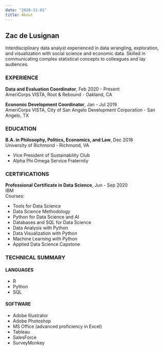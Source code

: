 ```yaml
---
date: "2020-11-01"
title: About 
---
```


## Zac de Lusignan

Interdisciplinary data analyst experienced in data wrangling, exploration, and visualization with social science and economic data. Skilled in communicating complex statistical concepts to colleagues and lay audiences.

### EXPERIENCE

**Data and Evaluation Coordinator**, Feb 2020 - Present\
AmeriCorps VISTA, Root & Rebound - Oakland, CA

**Economic Development Coordinator**, Jan - Jul 2019\
AmeriCorps VISTA, City of San Angelo Development Corporation - San Angelo, TX


### EDUCATION

**B.A. in Philosophy, Politics, Economics, and Law**, Dec 2018\
University of Richmond - Richmond, VA

* Vice President of Sustainability Club
* Alpha Phi Omega Service Fraternity


### CERTIFICATIONS

**Professional Certificate in Data Science**, Jun - Sep 2020\
IBM\
Courses:

* Tools for Data Science
* Data Science Methodology
* Python for Data Science and AI
* Databases and SQL for Data Science
* Data Analysis with Python
* Data Visualization with Python
* Machine Learning with Python
* Applied Data Science Capstone

### TECHNICAL SUMMARY

#### LANGUAGES
* R
* Python
* SQL

#### SOFTWARE
* Adobe Illustrator
* Adobe Photoshop
* MS Office (advanced proficiency in Excel)
* Tableau
* SalesForce
* SurveyMonkey